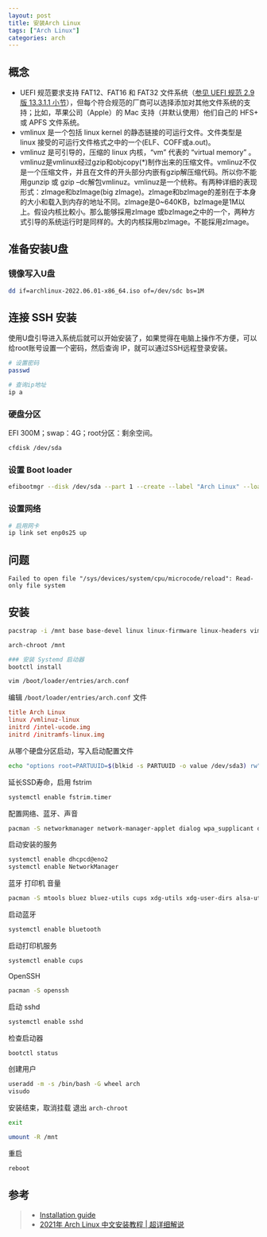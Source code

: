 ```yaml
---
layout: post
title: 安装Arch Linux
tags: ["Arch Linux"]
categories: arch
---
```

## 概念

* UEFI 规范要求支持 FAT12、FAT16 和 FAT32 文件系统（[参见 UEFI 规范 2.9 版 13.3.1.1 小节](https://uefi.org/sites/default/files/resources/UEFI_Spec_2_9_2021_03_18.pdf#G17.1019485)），但每个符合规范的厂商可以选择添加对其他文件系统的支持；比如，苹果公司（Apple）的 Mac 支持（并默认使用）他们自己的 HFS+ 或 APFS 文件系统。
* vmlinux 是一个包括 linux kernel 的静态链接的可运行文件。文件类型是 linux 接受的可运行文件格式之中的一个(ELF、COFF或a.out)。
* vmlinuz 是可引导的，压缩的 linux 内核，“vm” 代表的 “virtual memory” 。vmlinuz是vmlinux经过gzip和objcopy(*)制作出来的压缩文件。vmlinuz不仅是一个压缩文件，并且在文件的开头部分内嵌有gzip解压缩代码。所以你不能用gunzip 或 gzip –dc解包vmlinuz。vmlinuz是一个统称。有两种详细的表现形式：zImage和bzImage(big zImage)。zImage和bzImage的差别在于本身的大小和载入到内存的地址不同。zImage是0~640KB，bzImage是1M以上。假设内核比較小。那么能够採用zImage 或bzImage之中的一个，两种方式引导的系统运行时是同样的。大的内核採用bzImage。不能採用zImage。

## 准备安装U盘

### 镜像写入U盘

```sh
dd if=archlinux-2022.06.01-x86_64.iso of=/dev/sdc bs=1M
```

## 连接 SSH 安装

使用U盘引导进入系统后就可以开始安装了，如果觉得在电脑上操作不方便，可以给root账号设置一个密码，然后查询 IP，就可以通过SSH远程登录安装。

```sh
# 设置密码
passwd

# 查询ip地址
ip a
```

### 硬盘分区

EFI 300M；swap：4G；root分区：剩余空间。

```sh
cfdisk /dev/sda
```
### 设置 Boot loader

```sh
efibootmgr --disk /dev/sda --part 1 --create --label "Arch Linux" --loader /vmlinuz-linux --unicode 'root=UUID=55394c70-e770-4433-aeee-d688a837576c rw initrd=\initramfs-linux.img' --verbose
```

### 设置网络

```sh
# 启用网卡
ip link set enp0s25 up
```

## 问题

`Failed to open file "/sys/devices/system/cpu/microcode/reload": Read-only file system`

## 安装

```sh
pacstrap -i /mnt base base-devel linux linux-firmware linux-headers vim nano intel-ucode bash-completion

arch-chroot /mnt

### 安装 Systemd 启动器
bootctl install

vim /boot/loader/entries/arch.conf
```

编辑 `/boot/loader/entries/arch.conf` 文件
```conf
title Arch Linux
linux /vmlinuz-linux
initrd /intel-ucode.img
initrd /initramfs-linux.img
```

从哪个硬盘分区启动，写入启动配置文件
```sh
echo "options root=PARTUUID=$(blkid -s PARTUUID -o value /dev/sda3) rw" >> /boot/loader/entries/arch.conf
```

延长SSD寿命，启用 fstrim
```sh
systemctl enable fstrim.timer
```

配置网络、蓝牙、声音
```sh
pacman -S networkmanager network-manager-applet dialog wpa_supplicant dhcpcd
```

启动安装的服务
```sh
systemctl enable dhcpcd@eno2
systemctl enable NetworkManager
```

蓝牙 打印机 音量
```sh
pacman -S mtools bluez bluez-utils cups xdg-utils xdg-user-dirs alsa-utils pulseaudio pulseaudio-bluetooth reflector
```

启动蓝牙
```sh
systemctl enable bluetooth
```

启动打印机服务
```sh
systemctl enable cups
```

OpenSSH
```sh
pacman -S openssh
```

启动 sshd
```sh
systemctl enable sshd
```

检查启动器
```sh
bootctl status
```

创建用户
```sh
useradd -m -s /bin/bash -G wheel arch
visudo
```

安装结束，取消挂载
退出 `arch-chroot`

```sh
exit
```

```sh
umount -R /mnt
```

重启

```sh
reboot
```

## 参考

> * [Installation guide](https://wiki.archlinux.org/title/Installation_guide)
> * [2021年 Arch Linux 中文安装教程 \| 超详细解说](https://www.youtube.com/watch?v=NLVNFHGyBEU)
